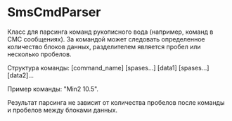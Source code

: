 # SmsCmdParser
Класс для парсинга команд рукописного вода (например, команд в СМС сообщениях).
За командой может следовать определенное количество блоков данных, разделителем является пробел или несколько пробелов.

Структура команды: [command_name] [spases...] [data1] [spases...] [data2]... 

Пример команды: "Min2 10.5".

Результат парсинга не зависит от количества пробелов после команды и пробелов между блоками данных.
